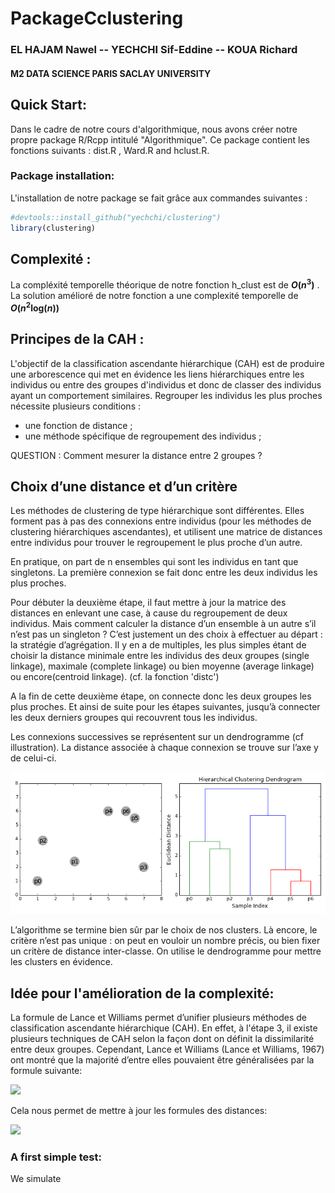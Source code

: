 # PackageCclustering

### EL HAJAM Nawel -- YECHCHI Sif-Eddine -- KOUA Richard

#### M2 DATA SCIENCE PARIS SACLAY UNIVERSITY



## Quick Start:

Dans le cadre de notre cours d'algorithmique, nous avons créer notre propre package R/Rcpp intitulé "Algorithmique".
Ce package contient les fonctions suivants : dist.R , Ward.R and hclust.R.

### Package installation:

L'installation de notre package se fait grâce aux commandes suivantes : 


``` r
#devtools::install_github("yechchi/clustering")
library(clustering)
```

## Complexité :


La compléxité temporelle théorique de notre fonction h_clust est de  ***O*(*n*<sup>3</sup>)** .
La solution amélioré de notre fonction a une complexité temporelle de ***O*(*n*<sup>2</sup>log(*n*))** 

## Principes de la CAH : 

L'objectif de la classification ascendante hiérarchique (CAH) est de produire une arborescence qui met en évidence les liens hiérarchiques entre les individus ou entre des groupes d'individus et donc de classer des individus ayant un comportement similaires.
 Regrouper les individus les plus proches nécessite plusieurs conditions :
-  une fonction de distance ;
-  une méthode spécifique de regroupement des individus ;

QUESTION : Comment mesurer la  distance  entre 2 groupes ?

## Choix d’une distance et d’un critère

Les méthodes de clustering de type hiérarchique sont différentes. Elles forment pas à pas des connexions entre individus (pour les méthodes de clustering hiérarchiques ascendantes), et utilisent une matrice de distances entre individus pour trouver le regroupement le plus proche d’un autre.

En pratique, on part de n ensembles qui sont les individus en tant que singletons. La première connexion se fait donc entre les deux individus les plus proches.

Pour débuter la deuxième étape, il faut mettre à jour la matrice des distances en enlevant une case, à cause du regroupement de deux individus. 
Mais comment calculer la distance d’un ensemble à un autre s’il n’est pas un singleton ? C’est justement un des choix à effectuer au départ : la stratégie d’agrégation. Il y en a de multiples, les plus simples étant de choisir la distance minimale entre les individus des deux groupes (single linkage), maximale (complete linkage) ou bien moyenne (average linkage) ou encore(centroid linkage). (cf. la fonction 'distc')

A la fin de cette deuxième étape, on connecte donc les deux groupes les plus proches. Et ainsi de suite pour les étapes suivantes, jusqu’à connecter les deux derniers groupes qui recouvrent tous les individus.

Les connexions successives se représentent sur un dendrogramme (cf illustration). La distance associée à chaque connexion se trouve sur l’axe y de celui-ci.

![](hierarchical.gif)

L’algorithme se termine bien sûr par le choix de nos clusters. Là encore, le critère n’est pas unique : on peut en vouloir un nombre précis, ou bien fixer un critère de distance inter-classe. On utilise le dendrogramme pour mettre les clusters en évidence.


## Idée pour l'amélioration de la complexité:

La formule de Lance et Williams permet d’unifier plusieurs méthodes
de classification ascendante hiérarchique (CAH). En effet, à l'étape 3, il existe plusieurs techniques de CAH selon la façon dont on définit la dissimilarité entre deux groupes. Cependant, Lance et Williams (Lance et Williams, 1967) ont montré que la majorité d’entre elles pouvaient
être généralisées par la formule suivante: 

![](README_files/formula.png)

Cela nous permet de mettre à jour les formules des distances:

![](README_files/lance.png)


### A first simple test:

We simulate 

``` r
```

